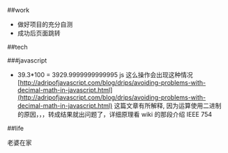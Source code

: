 ##work			

* 做好项目的充分自测			
* 成功后页面跳转

##tech    		 

###javascript				

* 39.3*100 = 3929.9999999999995 js 这么操作会出现这种情况 [http://adripofjavascript.com/blog/drips/avoiding-problems-with-decimal-math-in-javascript.html](http://adripofjavascript.com/blog/drips/avoiding-problems-with-decimal-math-in-javascript.html) 这篇文章有所解释, 因为运算使用二进制的原因，，，转成结果就出问题了，详细原理看 wiki 的那段介绍 IEEE 754 

##life		

老婆在家
